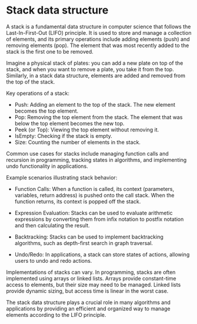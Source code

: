 # Stack data structure

A stack is a fundamental data structure in computer science that follows the Last-In-First-Out (LIFO) principle. It is used to store and manage a collection of elements, and its primary operations include adding elements (push) and removing elements (pop). The element that was most recently added to the stack is the first one to be removed.

Imagine a physical stack of plates: you can add a new plate on top of the stack, and when you want to remove a plate, you take it from the top. Similarly, in a stack data structure, elements are added and removed from the top of the stack.

Key operations of a stack:

* Push: Adding an element to the top of the stack. The new element becomes the top element.
* Pop: Removing the top element from the stack. The element that was below the top element becomes the new top.
* Peek (or Top): Viewing the top element without removing it.
* IsEmpty: Checking if the stack is empty.
* Size: Counting the number of elements in the stack.

Common use cases for stacks include managing function calls and recursion in programming, tracking states in algorithms, and implementing undo functionality in applications.

Example scenarios illustrating stack behavior:

* Function Calls: When a function is called, its context (parameters, variables, return address) is pushed onto the call stack. When the function returns, its context is popped off the stack.

* Expression Evaluation: Stacks can be used to evaluate arithmetic expressions by converting them from infix notation to postfix notation and then calculating the result.

* Backtracking: Stacks can be used to implement backtracking algorithms, such as depth-first search in graph traversal.

* Undo/Redo: In applications, a stack can store states of actions, allowing users to undo and redo actions.

Implementations of stacks can vary. In programming, stacks are often implemented using arrays or linked lists. Arrays provide constant-time access to elements, but their size may need to be managed. Linked lists provide dynamic sizing, but access time is linear in the worst case.

The stack data structure plays a crucial role in many algorithms and applications by providing an efficient and organized way to manage elements according to the LIFO principle.